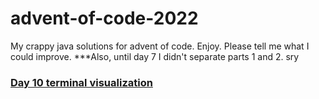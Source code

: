 # advent-of-code-2022

My crappy java solutions for advent of code. Enjoy. Please tell me what I could improve. 
\*\*\*Also, until day 7 I didn't separate parts 1 and 2. sry

### [Day 10 terminal visualization](https://cdn.discordapp.com/attachments/1015301163542909033/1051243758999576686/Screencast_from_2022-12-10_16-01-43)

